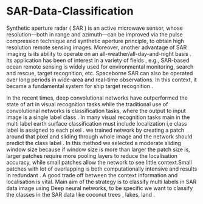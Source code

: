 # SAR-Data-Classification
Synthetic aperture radar ( SAR ) is an active microwave sensor, whose resolution—both in range and azimuth—can be improved via the pulse compression technique and synthetic aperture principle, to obtain high resolution remote sensing images. Moreover, another advantage of SAR imaging is its ability to operate on an all-weather/all-day-and-night basis . Its application has been of interest in a variety of fields , e.g., SAR-based ocean remote sensing is widely used for environmental monitoring, search and rescue, target recognition, etc. Spaceborne SAR can also be operated over long periods in wide-area and real-time observations. In this context, it became a fundamental system for ship target recognition . 

In the recent times, deep convolutional networks have outperformed the state of art in visual recognition tasks.while the traditional use of convolutional networks is classification tasks, where the output to input image is a single label class . In many visual recognition tasks main in the multi label earth surface classification must include localization i,e class label is assigned to each pixel . we trained network by creating a patch around that pixel and sliding through whole image and the network should predict the class label .
	In this method we selected a moderate sliding window size because if window size is more than larger the patch size is, larger patches require more pooling layers to reduce the localisation accuracy, while small patches allow the network to see little context.Small patches with lot of  overlapping is both computationally intensive and results in redundant . A good trade off between the context information and localisation is vital.
	Main aim of the strategy is to classify multi labels in SAR data image using Deep neural networks, to be specific we want to classify the classes in the SAR data like coconut trees , lakes, land .
